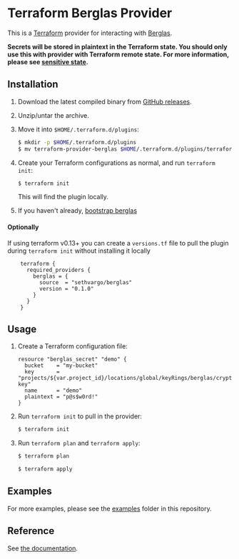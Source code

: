 # Terraform Berglas Provider

This is a [Terraform][terraform] provider for interacting with
[Berglas][berglas].

**Secrets will be stored in plaintext in the Terraform state. You should only
use this with provider with Terraform remote state. For more information, please
see [sensitive state][sensitive-state].**


## Installation

1. Download the latest compiled binary from [GitHub releases][releases].

1. Unzip/untar the archive.

1. Move it into `$HOME/.terraform.d/plugins`:

    ```sh
    $ mkdir -p $HOME/.terraform.d/plugins
    $ mv terraform-provider-berglas $HOME/.terraform.d/plugins/terraform-provider-berglas
    ```

1. Create your Terraform configurations as normal, and run `terraform init`:

    ```sh
    $ terraform init
    ```

    This will find the plugin locally.

1. If you haven't already, [bootstrap berglas](https://github.com/GoogleCloudPlatform/berglas#setup)

#### Optionally

If using terraform v0.13+ you can create a `versions.tf` file to pull the plugin during `terraform init` without installing it locally
```hcl
    terraform {
      required_providers {
        berglas = {
          source  = "sethvargo/berglas"
          version = "0.1.0"
        }
      }
    }
```


## Usage

1. Create a Terraform configuration file:

    ```hcl
    resource "berglas_secret" "demo" {
      bucket    = "my-bucket"
      key       = "projects/${var.project_id}/locations/global/keyRings/berglas/cryptoKeys/berglas-key"
      name      = "demo"
      plaintext = "p@s$w0rd!"
    }
    ```

1. Run `terraform init` to pull in the provider:

    ```sh
    $ terraform init
    ```

1. Run `terraform plan` and `terraform apply`:

    ```sh
    $ terraform plan

    $ terraform apply
    ```

## Examples

For more examples, please see the [examples](examples/) folder in this
repository.

## Reference

See [the documentation](docs/).


[berglas]: https://github.com/GoogleCloudPlatform/berglas
[terraform]: https://www.terraform.io/
[releases]: https://github.com/sethvargo/terraform-provider-berglas/releases
[sensitive-state]: https://www.terraform.io/docs/extend/best-practices/sensitive-state.html
